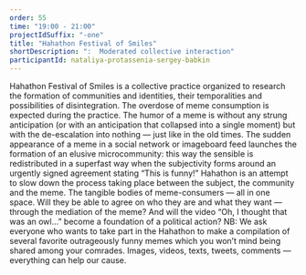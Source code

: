 ```yaml
---
order: 55
time: "19:00 - 21:00"
projectIdSuffix: "-one"
title: "Hahathon Festival of Smiles"
shortDescription: ":  Moderated collective interaction"
participantId: nataliya-protassenia-sergey-babkin
---
```


Hahathon Festival of Smiles is a collective practice organized to research the formation of communities and identities, their temporalities and possibilities of disintegration. The overdose of meme consumption is expected during the practice. The humor of a meme is without any strung anticipation (or with an anticipation that collapsed into a single moment) but with the de-escalation into nothing — just like in the old times. The sudden appearance of a meme in a social network or imageboard feed launches the formation of an elusive microcommunity: this way the sensible is redistributed in a superfast way when the subjectivity forms around an urgently signed agreement stating “This is funny!” Hahathon is an attempt to slow down the process taking place between the subject, the community and the meme. The tangible bodies of meme-consumers — all in one space. Will they be able to agree on who they are and what they want — through the mediation of the meme? And will the video “Oh, I thought that was an owl…” become a foundation of a political action?
NB: We ask everyone who wants to take part in the Hahathon to make a compilation of several favorite outrageously funny memes which you won’t mind being shared among your comrades. Images, videos, texts, tweets, comments — everything can help our cause.
